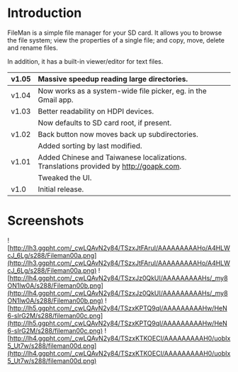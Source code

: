 # Introduction #

FileMan is a simple file manager for your SD card. It allows you to browse the file system; view the properties of a single file; and copy, move, delete and rename files.

In addition, it has a built-in viewer/editor for text files.

|v1.05|Massive speedup reading large directories.|
|:----|:-----------------------------------------|
|v1.04|Now works as a system-wide file picker, eg. in the Gmail app.|
|v1.03|Better readability on HDPI devices.       |
|     |Now defaults to SD card root, if present. |
|v1.02|Back button now moves back up subdirectories.|
|     |Added sorting by last modified.           |
|v1.01|Added Chinese and Taiwanese localizations. Translations provided by http://goapk.com.|
|     |Tweaked the UI.                           |
|v1.0 |Initial release.                          |

# Screenshots #

![http://lh3.ggpht.com/_cwLQAvN2y84/TSzxJtFAruI/AAAAAAAAAHo/A4HLWcJ_6Lg/s288/Fileman00a.png](http://lh3.ggpht.com/_cwLQAvN2y84/TSzxJtFAruI/AAAAAAAAAHo/A4HLWcJ_6Lg/s288/Fileman00a.png)
![http://lh4.ggpht.com/_cwLQAvN2y84/TSzxJz0QkUI/AAAAAAAAAHs/_my8ON1lw0A/s288/Fileman00b.png](http://lh4.ggpht.com/_cwLQAvN2y84/TSzxJz0QkUI/AAAAAAAAAHs/_my8ON1lw0A/s288/Fileman00b.png)
![http://lh5.ggpht.com/_cwLQAvN2y84/TSzxKPTQ9qI/AAAAAAAAAHw/HeN6-sIrG2M/s288/fileman00c.png](http://lh5.ggpht.com/_cwLQAvN2y84/TSzxKPTQ9qI/AAAAAAAAAHw/HeN6-sIrG2M/s288/fileman00c.png)
![http://lh4.ggpht.com/_cwLQAvN2y84/TSzxKTKOECI/AAAAAAAAAH0/uobIx5_Ut7w/s288/fileman00d.png](http://lh4.ggpht.com/_cwLQAvN2y84/TSzxKTKOECI/AAAAAAAAAH0/uobIx5_Ut7w/s288/fileman00d.png)